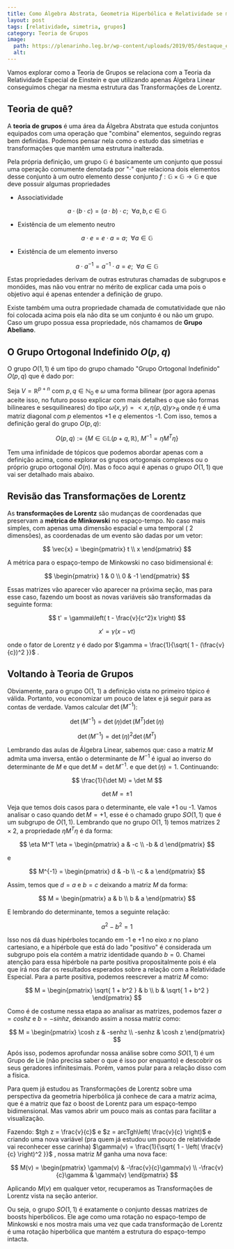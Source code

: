 ```yaml
---
title: Como Álgebra Abstrata, Geometria Hiperbólica e Relatividade se misturam?
layout: post
tags: [relatividade, simetria, grupos]
category: Teoria de Grupos
image:
  path: https://plenarinho.leg.br/wp-content/uploads/2019/05/destaque_einstein.jpg
  alt: 
---
```


Vamos explorar como a Teoria de Grupos se relaciona com a Teoria da Relatividade Especial de Einstein e que utilizando apenas Álgebra Linear conseguimos chegar na mesma estrutura das Transformações de Lorentz.


## Teoria de quê?

A **teoria de grupos** é uma área da Álgebra Abstrata que estuda conjuntos equipados com uma operação que "combina" elementos, seguindo regras bem definidas. Podemos pensar nela como o estudo das simetrias e transformações que mantêm uma estrutura inalterada.


Pela própria definição, um grupo $\mathbb{G}$ é basicamente um conjunto que possui uma operação comumente denotada por "$\cdot$" que relaciona dois elementos desse conjunto à um outro elemento desse conjunto $f: \mathbb{G} \times \mathbb{G} \rightarrow \mathbb{G}$ e que deve possuir algumas propriedades

- Associatividade

$$
a \cdot (b \cdot c) = (a \cdot b) \cdot c; \: \: \forall a,b,c \in \mathbb{G}
$$

- Existência de um elemento neutro

$$
a \cdot e = e \cdot a = a; \: \: \forall a\in \mathbb{G}
$$

- Existência de um elemento inverso

$$
a \cdot a^{-1} =  a^{-1} \cdot a = e; \: \: \forall a \in \mathbb{G}
$$

Estas propriedades derivam de outras estruturas chamadas de subgrupos e monóides, mas não vou entrar no mérito de explicar cada uma pois o objetivo aqui é apenas entender a definição de grupo.

Existe também uma outra propriedade chamada de comutatividade que não foi colocada acima pois ela não dita se um conjunto é ou não um grupo. Caso um grupo possua essa propriedade, nós chamamos de **Grupo Abeliano**.

## O Grupo Ortogonal Indefinido $O(p, q)$


O grupo $O(1, 1)$ é um tipo do grupo chamado "Grupo Ortogonal Indefinido" $O(p, q)$ que é dado por:

Seja $V= \mathbb{R}^{p+n}$ com $p,q \in \mathbb{N}_{0}$ e $\omega$ uma forma bilinear 
(por agora apenas aceite isso, no futuro posso explicar com mais detalhes o que são formas bilineares e sesquilineares) do tipo 
$\omega(x, y) = <x, \eta (p,q)y>_R$  onde $\eta$ é uma matriz diagonal com $p$ elementos $+1$ e $q$ elementos -1. 
Com isso, temos a definição geral do grupo $O(p, q)$:

$$
O(p,q) := \{ M\in \mathbb{GL}(p+q, \mathbb{R}), \: M^{-1} = \eta M^T\eta\}
$$

Tem uma infinidade de tópicos que podemos abordar apenas com a definição acima, como explorar os grupos ortogonais complexos ou o próprio grupo ortogonal $O(n)$. Mas o foco aqui é apenas o grupo $O(1, 1)$ que vai ser detalhado mais abaixo.

## Revisão das Transformações de Lorentz

As **transformações de Lorentz** são mudanças de coordenadas que preservam a **métrica de Minkowski** no espaço-tempo. No caso mais simples, com apenas uma dimensão espacial e uma temporal ( 2 dimensões), as coordenadas de um evento são dadas por um vetor:

$$
\vec{x} = \begin{pmatrix}
t \\
x
\end{pmatrix}
$$

A métrica para o espaço-tempo de Minkowski no caso bidimensional é:

$$
\begin{pmatrix}
1 & 0 \\
0 & -1
\end{pmatrix}
$$

Essas matrizes vão aparecer vão aparecer na próxima seção, mas para esse caso, fazendo um boost as novas variáveis são transformadas da seguinte forma:

$$
t' = \gamma\left( t - \frac{v}{c^2}x \right)
$$

$$
x' = \gamma (x - vt)
$$

onde o fator de Lorentz $\gamma$ é dado por $\gamma = \frac{1}{\sqrt{ 1 - (\frac{v}{c})^2 }}$ .

## Voltando à Teoria de Grupos

Obviamente, para o grupo O(1, 1) a definição vista no primeiro tópico é válida. Portanto, vou economizar um pouco de latex e já seguir para as contas de verdade. Vamos calcular $\det(M^{-1})$:

$$
\det(M^{{-1}}) = \det(\eta) \det (M^T) \det(\eta)
$$

$$
\det(M^{-1}) = \det(\eta)^2\det(M^T)
$$

Lembrando das aulas de Álgebra Linear, sabemos que: caso a matriz $M$ admita uma inversa, então o determinante de $M^{-1}$ é igual ao inverso do determinante de $M$ e que $\det M = \det M^{-1}$.  e que $\det(\eta) = 1$. Continuando:

$$
\frac{1}{\det M} = \det M 
$$

$$
\det M = \pm 1
$$

Veja que temos dois casos para o determinante, ele vale +1 ou -1. Vamos analisar o caso quando $\det M = +1$, esse é o chamado grupo $SO(1, 1)$ que é um subgrupo de $O(1, 1)$.
Lembrando que no grupo O(1, 1) temos matrizes $2 \times 2$, a propriedade $\eta M^T \eta$ é da forma:

$$
\eta M^T \eta =  \begin{pmatrix}
a & -c \\
-b & d  
\end{pmatrix} 
$$

e

$$
M^{-1} = \begin{pmatrix}
d & -b \\
-c & a 
\end{pmatrix}
$$

Assim,  temos que $d=a$ e $b=c$ deixando a matriz $M$ da forma:

$$
M = \begin{pmatrix}
a & b \\
b & a 
\end{pmatrix}
$$

E lembrando do determinante, temos a seguinte relação:

$$
a^2 - b^2 = 1
$$

Isso nos dá duas hipérboles tocando em -1 e +1 no eixo $x$ no plano cartesiano, e a hipérbole que está do lado "positivo" é considerada um subgrupo pois ela contém a matriz identidade quando $b=0$.
Chamei atenção para essa hipérbole na parte positiva propositalmente pois é ela que irá nos dar os resultados esperados sobre a relação com a Relatividade Especial. Para a parte positiva, podemos reescrever a matriz $M$ como:

$$
M = 
\begin{pmatrix}
\sqrt{ 1 + b^2 } & b \\
b & \sqrt{ 1 + b^2 }
\end{pmatrix}
$$

Como é de costume nessa etapa ao analisar as matrizes, podemos fazer $a = cosh z$ e $b=-sinhz$, deixando assim a nossa matriz como:

$$
M = \begin{pmatrix}
\cosh z & -senhz \\
-senhz & \cosh z 
\end{pmatrix}
$$

Após isso, podemos aprofundar nossa análise sobre como $SO(1, 1)$ é um Grupo de Lie (não precisa saber o que é isso por enquanto) e descobrir os seus geradores infinitesimais. Porém, vamos pular para a relação disso com a física.

Para quem já estudou as Transformações de Lorentz sobre uma perspectiva da geometria hiperbólica já conhece de cara a matriz acima, que é a matriz que faz o boost de Lorentz para um espaço-tempo bidimensional. Mas vamos abrir um pouco mais as contas para facilitar a visualização.

Fazendo: $tgh z = \frac{v}{c}$ e $z = arcTgh\left( \frac{v}{c} \right)$ e criando uma nova variável (pra quem já estudou um pouco de relatividade vai reconhecer esse carinha) $\gamma(v) = \frac{1}{\sqrt{ 1 - \left( \frac{v}{c} \right)^2 }}$ , nossa matriz $M$ ganha uma nova face:

$$
M(v) = \begin{pmatrix}
\gamma(v) & -\frac{v}{c}\gamma(v) \\
-\frac{v}{c}\gamma & \gamma(v) 
\end{pmatrix}
$$

Aplicando $M(v)$ em qualquer vetor, recuperamos as Transformações de Lorentz vista na seção anterior. 

Ou seja, o grupo $SO(1, 1)$ é exatamente o conjunto dessas matrizes de boosts hiperbólicos. Ele age como uma rotação no espaço-tempo de Minkowski e nos mostra mais uma vez que cada transformação de Lorentz é uma rotação hiperbólica que mantém a estrutura do espaço-tempo intacta.